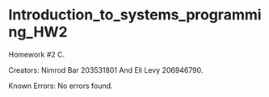 # Introduction_to_systems_programming_HW2
Homework #2 C.

Creators: Nimrod Bar 203531801 And Eli Levy 206946790.

Known Errors: No errors found.
